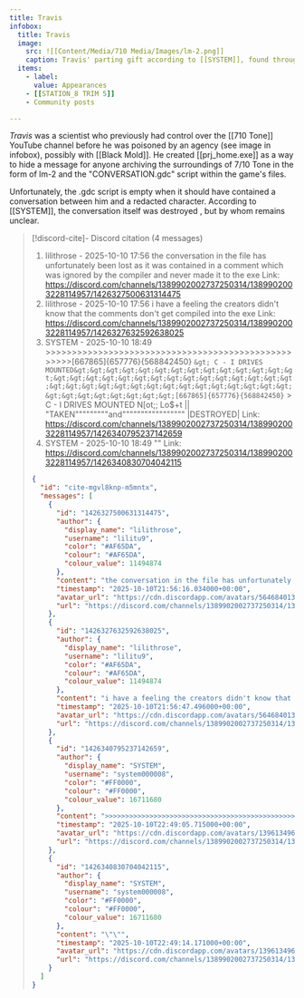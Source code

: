```yaml
---
title: Travis
infobox:
  title: Travis
  image:
    src: ![[Content/Media/710 Media/Images/lm-2.png]]
    caption: Travis' parting gift according to [[SYSTEM]], found through [[prj_home.exe]].
  items:
    - label: 
      value: Appearances
	- [[STATION_8 TRIM 5]]
	- Community posts

---
```


_Travis_ was a scientist who previously had control over the [[710 Tone]] YouTube channel before he was poisoned by an agency (see image in infobox), possibly with [[Black Mold]]. He created [[prj_home.exe]] as a way to hide a message for anyone archiving the surroundings of 7/10 Tone in the form of lm-2 and the "CONVERSATION.gdc" script within the game's files.

Unfortunately, the .gdc script is empty when it should have contained a conversation between him and a redacted character. According to [[SYSTEM]], the conversation itself was destroyed <!-- discord-cite:cite-mgvl8knp-m5mntx -->, but by whom remains unclear.

> [!discord-cite]- Discord citation (4 messages)
> 1. lilithrose - 2025-10-10 17:56
>     the conversation in the file has unfortunately been lost as it was contained in a comment which was ignored by the compiler and never made it to the exe
>     Link: https://discord.com/channels/1389902002737250314/1389902003228114957/1426327500631314475
> 2. lilithrose - 2025-10-10 17:56
>     i have a feeling the creators didn't know that the comments don't get compiled into the exe
>     Link: https://discord.com/channels/1389902002737250314/1389902003228114957/1426327632592638025
> 3. SYSTEM - 2025-10-10 18:49
>     &gt;&gt;&gt;&gt;&gt;&gt;&gt;&gt;&gt;&gt;&gt;&gt;&gt;&gt;&gt;&gt;&gt;&gt;&gt;&gt;&gt;&gt;&gt;&gt;&gt;&gt;&gt;&gt;&gt;&gt;&gt;&gt;&gt;&gt;&gt;&gt;&gt;&gt;&gt;&gt;&gt;&gt;&gt;&gt;&gt;&gt;&gt;&gt;&gt;&gt;&gt;&gt;[667865]{657776}{568842450}
>     ` &gt; C - I DRIVES MOUNTED&gt;&gt;&gt;&gt;&gt;&gt;&gt;&gt;&gt;&gt;&gt;&gt;&gt;&gt;&gt;&gt;&gt;&gt;&gt;&gt;&gt;&gt;&gt;&gt;&gt;&gt;&gt;&gt;&gt;&gt;&gt;&gt;&gt;&gt;&gt;&gt;&gt;&gt;&gt;&gt;&gt;&gt;&gt;&gt;&gt;&gt;&gt;&gt;&gt;&gt;&gt;&gt;[667865]{657776}{568842450}
>     ` &gt; C - I DRIVES MOUNTED
>     N[ot;; Lo$+t || "TAKEN"""""""""and""""""""""""""""" |DESTROYED|
>     Link: https://discord.com/channels/1389902002737250314/1389902003228114957/1426340795237142659
> 4. SYSTEM - 2025-10-10 18:49
>     ""
>     Link: https://discord.com/channels/1389902002737250314/1389902003228114957/1426340830704042115
>
> ```json
> {
>   "id": "cite-mgvl8knp-m5mntx",
>   "messages": [
>     {
>       "id": "1426327500631314475",
>       "author": {
>         "display_name": "lilithrose",
>         "username": "lilitu9",
>         "color": "#AF65DA",
>         "colour": "#AF65DA",
>         "colour_value": 11494874
>       },
>       "content": "the conversation in the file has unfortunately been lost as it was contained in a comment which was ignored by the compiler and never made it to the exe",
>       "timestamp": "2025-10-10T21:56:16.034000+00:00",
>       "avatar_url": "https://cdn.discordapp.com/avatars/564684013332201503/79b92706d1a4c22b7205ecbb3ee625c7.png?size=1024",
>       "url": "https://discord.com/channels/1389902002737250314/1389902003228114957/1426327500631314475"
>     },
>     {
>       "id": "1426327632592638025",
>       "author": {
>         "display_name": "lilithrose",
>         "username": "lilitu9",
>         "color": "#AF65DA",
>         "colour": "#AF65DA",
>         "colour_value": 11494874
>       },
>       "content": "i have a feeling the creators didn't know that the comments don't get compiled into the exe",
>       "timestamp": "2025-10-10T21:56:47.496000+00:00",
>       "avatar_url": "https://cdn.discordapp.com/avatars/564684013332201503/79b92706d1a4c22b7205ecbb3ee625c7.png?size=1024",
>       "url": "https://discord.com/channels/1389902002737250314/1389902003228114957/1426327632592638025"
>     },
>     {
>       "id": "1426340795237142659",
>       "author": {
>         "display_name": "SYSTEM",
>         "username": "system000008",
>         "color": "#FF0000",
>         "colour": "#FF0000",
>         "colour_value": 16711680
>       },
>       "content": ">>>>>>>>>>>>>>>>>>>>>>>>>>>>>>>>>>>>>>>>>>>>>>>>>>>>[667865]{657776}{568842450}\n` > C - I DRIVES MOUNTED>>>>>>>>>>>>>>>>>>>>>>>>>>>>>>>>>>>>>>>>>>>>>>>>>>>>[667865]{657776}{568842450}\n` > C - I DRIVES MOUNTED\nN[ot;; Lo$+t || \"TAKEN\"\"\"\"\"\"\"\"\"and\"\"\"\"\"\"\"\"\"\"\"\"\"\"\"\"\" |DESTROYED|",
>       "timestamp": "2025-10-10T22:49:05.715000+00:00",
>       "avatar_url": "https://cdn.discordapp.com/avatars/1396134967091793992/8842f7241caf01fab110863d1545e52d.png?size=1024",
>       "url": "https://discord.com/channels/1389902002737250314/1389902003228114957/1426340795237142659"
>     },
>     {
>       "id": "1426340830704042115",
>       "author": {
>         "display_name": "SYSTEM",
>         "username": "system000008",
>         "color": "#FF0000",
>         "colour": "#FF0000",
>         "colour_value": 16711680
>       },
>       "content": "\"\"",
>       "timestamp": "2025-10-10T22:49:14.171000+00:00",
>       "avatar_url": "https://cdn.discordapp.com/avatars/1396134967091793992/8842f7241caf01fab110863d1545e52d.png?size=1024",
>       "url": "https://discord.com/channels/1389902002737250314/1389902003228114957/1426340830704042115"
>     }
>   ]
> }
> ```
